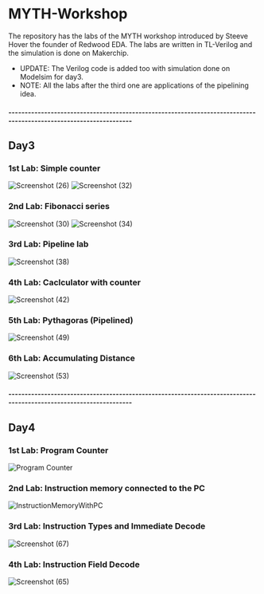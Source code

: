 # MYTH-Workshop
The repository has the labs of the MYTH workshop introduced by Steeve Hover the founder of Redwood EDA. The labs are written in TL-Verilog and the simulation is done on Makerchip.
- UPDATE:
The Verilog code is added too with simulation done on Modelsim for day3.
- NOTE:
All the labs after the third one are applications of the pipelining idea.
#### ------------------------------------------------------------------------------------------------------------------
## Day3
### 1st Lab: Simple counter
![Screenshot (26)](https://user-images.githubusercontent.com/96621514/236905688-ae6a0a7e-b9dc-4bbe-b81e-43532acd1cff.png)
![Screenshot (32)](https://user-images.githubusercontent.com/96621514/236926150-c53afec3-9347-49e6-abcf-edc82beb9d62.png)


### 2nd Lab: Fibonacci series
![Screenshot (30)](https://user-images.githubusercontent.com/96621514/236907826-cb6db454-0412-4b98-b6bd-f2709faf2bac.png)
![Screenshot (34)](https://user-images.githubusercontent.com/96621514/236926131-a19c6e71-992c-4061-bb28-674ebe6d8f69.png)

### 3rd Lab: Pipeline lab
![Screenshot (38)](https://user-images.githubusercontent.com/96621514/237061312-39ef8cf1-394a-4861-8299-920af854184d.png)

### 4th Lab: Caclculator with counter
![Screenshot (42)](https://github.com/NouraMedhat28/MYTH-Workshop/assets/96621514/4886133a-3f31-4d80-a4c6-6a5e8760044b)

### 5th Lab: Pythagoras (Pipelined)
![Screenshot (49)](https://github.com/NouraMedhat28/MYTH-Workshop/assets/96621514/5e2cbf29-6c8a-4f6b-b8e0-9cbbf734325c)

### 6th Lab: Accumulating Distance
![Screenshot (53)](https://github.com/NouraMedhat28/MYTH-Workshop/assets/96621514/f10e86cd-ea35-4a35-9f53-9c236fbf6d45)

#### ------------------------------------------------------------------------------------------------------------------
## Day4
### 1st Lab: Program Counter
![Program Counter](https://github.com/NouraMedhat28/MYTH-Workshop/assets/96621514/624e048c-1a36-4384-9955-8ea7a2bbe8bf)
### 2nd Lab: Instruction memory connected to the PC
![InstructionMemoryWithPC](https://github.com/NouraMedhat28/MYTH-Workshop/assets/96621514/350f79f5-0f63-4c66-9cd3-b531534dcd3f)
### 3rd Lab: Instruction Types and Immediate Decode
![Screenshot (67)](https://github.com/NouraMedhat28/MYTH-Workshop/assets/96621514/1c9bdf07-8fd8-4958-af07-8592e5a31239)
### 4th Lab: Instruction Field Decode
![Screenshot (65)](https://github.com/NouraMedhat28/MYTH-Workshop/assets/96621514/4caa8880-a311-4255-8676-f1bc6aa450d6)

